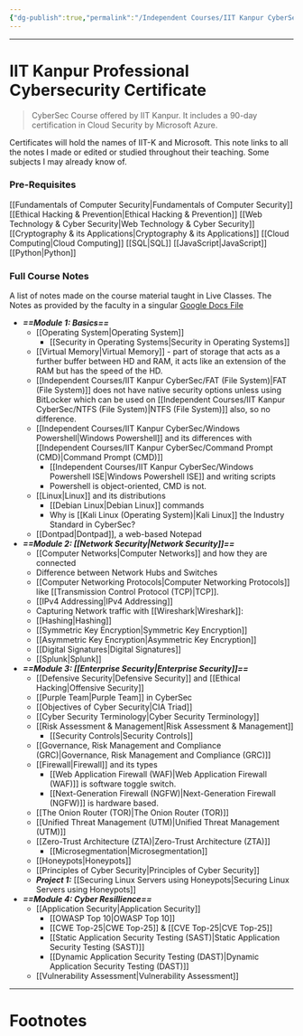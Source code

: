 ```yaml
---
{"dg-publish":true,"permalink":"/Independent Courses/IIT Kanpur CyberSec/IIT-K CyberSec Course/","tags":["CyberSec","Academics"]}
---
```



---
# IIT Kanpur Professional Cybersecurity Certificate
> CyberSec Course offered by IIT Kanpur. 
> It includes a 90-day certification in Cloud Security by Microsoft Azure.

Certificates will hold the names of IIT-K and Microsoft.
This note links to all the notes I made or edited or studied throughout their teaching. Some subjects I may already know of.

### Pre-Requisites
[[Fundamentals of Computer Security\|Fundamentals of Computer Security]]
[[Ethical Hacking & Prevention\|Ethical Hacking & Prevention]]
[[Web Technology & Cyber Security\|Web Technology & Cyber Security]]
[[Cryptography & its Applications\|Cryptography & its Applications]]
[[Cloud Computing\|Cloud Computing]]
[[SQL\|SQL]]
[[JavaScript\|JavaScript]]
[[Python\|Python]]

### Full Course Notes
A list of notes made on the course material taught in Live Classes.
The Notes as provided by the faculty in a singular [Google Docs File](https://docs.google.com/document/d/1h5TiltCkafYEWZp60OHRlkEzYLE9HztpOtGTheHka-g/edit?pli=1&tab=t.0)

- ***==Module 1: Basics==***
	- [[Operating System\|Operating System]]
		- [[Security in Operating Systems\|Security in Operating Systems]]
	- [[Virtual Memory\|Virtual Memory]] - part of storage that acts as a further buffer between HD and RAM, it acts like an extension of the RAM but has the speed of the HD.
	- [[Independent Courses/IIT Kanpur CyberSec/FAT (File System)\|FAT (File System)]] does not have native security options unless using BitLocker which can be used on [[Independent Courses/IIT Kanpur CyberSec/NTFS (File System)\|NTFS (File System)]] also, so no difference.
	- [[Independent Courses/IIT Kanpur CyberSec/Windows Powershell\|Windows Powershell]] and its differences with [[Independent Courses/IIT Kanpur CyberSec/Command Prompt (CMD)\|Command Prompt (CMD)]]
		- [[Independent Courses/IIT Kanpur CyberSec/Windows Powershell ISE\|Windows Powershell ISE]] and writing scripts
		- Powershell is object-oriented, CMD is not.
	- [[Linux\|Linux]] and its distributions
		- [[Debian Linux\|Debian Linux]] commands
		- Why is [[Kali Linux (Operating System)\|Kali Linux]] the Industry Standard in CyberSec?
	- [[Dontpad\|Dontpad]], a web-based Notepad
- ***==Module 2: [[Network Security\|Network Security]]==***
	- [[Computer Networks\|Computer Networks]] and how they are connected
	- Difference between Network Hubs and Switches
	- [[Computer Networking Protocols\|Computer Networking Protocols]] like [[Transmission Control Protocol (TCP)\|TCP]].
	- [[IPv4 Addressing\|IPv4 Addressing]]
	- Capturing Network traffic with [[Wireshark\|Wireshark]]:
	- [[Hashing\|Hashing]]
	- [[Symmetric Key Encryption\|Symmetric Key Encryption]]
	- [[Asymmetric Key Encryption\|Asymmetric Key Encryption]]
	- [[Digital Signatures\|Digital Signatures]]
	- [[Splunk\|Splunk]]
- ***==Module 3: [[Enterprise Security\|Enterprise Security]]==***
	- [[Defensive Security\|Defensive Security]] and [[Ethical Hacking\|Offensive Security]]
	- [[Purple Team\|Purple Team]] in CyberSec
	- [[Objectives of Cyber Security\|CIA Triad]]
	- [[Cyber Security Terminology\|Cyber Security Terminology]]
	- [[Risk Assessment & Management\|Risk Assessment & Management]]
		- [[Security Controls\|Security Controls]]
	- [[Governance, Risk Management and Compliance (GRC)\|Governance, Risk Management and Compliance (GRC)]]
	- [[Firewall\|Firewall]] and its types
		- [[Web Application Firewall (WAF)\|Web Application Firewall (WAF)]] is software toggle switch.
		- [[Next-Generation Firewall (NGFW)\|Next-Generation Firewall (NGFW)]] is hardware based.
	- [[The Onion Router (TOR)\|The Onion Router (TOR)]]
	- [[Unified Threat Management (UTM)\|Unified Threat Management (UTM)]]
	- [[Zero-Trust Architecture (ZTA)\|Zero-Trust Architecture (ZTA)]]
		- [[Microsegmentation\|Microsegmentation]]
	- [[Honeypots\|Honeypots]]
	- [[Principles of Cyber Security\|Principles of Cyber Security]]
	- ***Project 1:*** [[Securing Linux Servers using Honeypots\|Securing Linux Servers using Honeypots]]
- ***==Module 4: Cyber Resillience==***
	- [[Application Security\|Application Security]]
		- [[OWASP Top 10\|OWASP Top 10]]
		- [[CWE Top-25\|CWE Top-25]] & [[CVE Top-25\|CVE Top-25]]
		- [[Static Application Security Testing (SAST)\|Static Application Security Testing (SAST)]]
		- [[Dynamic Application Security Testing (DAST)\|Dynamic Application Security Testing (DAST)]]
	- [[Vulnerability Assessment\|Vulnerability Assessment]]

---
# Footnotes